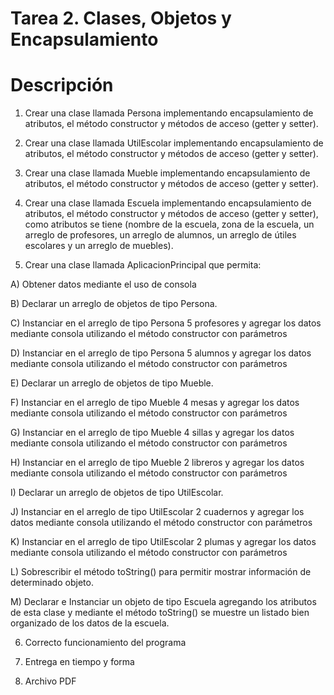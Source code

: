 # Tarea 2. Clases, Objetos y Encapsulamiento

# Descripción

1. Crear una clase llamada Persona implementando encapsulamiento de atributos, el método constructor y métodos de acceso (getter y setter).
 
2. Crear una clase llamada UtilEscolar implementando encapsulamiento de atributos, el método constructor y métodos de acceso (getter y setter).

3. Crear una clase llamada Mueble implementando encapsulamiento de atributos, el método constructor y métodos de acceso (getter y setter).

4. Crear una clase llamada Escuela implementando encapsulamiento de atributos, el método constructor y métodos de acceso (getter y setter), como atributos se tiene (nombre de la escuela, zona de la escuela, un arreglo de profesores, un arreglo de alumnos, un arreglo de útiles escolares y un arreglo de muebles).

5. Crear una clase llamada AplicacionPrincipal que permita:

A) Obtener datos mediante el uso de consola

B) Declarar un arreglo de objetos de tipo Persona.

C) Instanciar en el arreglo de tipo Persona 5 profesores y agregar los datos mediante consola utilizando el método constructor con parámetros

D) Instanciar en el arreglo de tipo Persona 5 alumnos y agregar los datos mediante consola utilizando el método constructor con parámetros

E) Declarar un arreglo de objetos de tipo Mueble.

F) Instanciar en el arreglo de tipo Mueble 4 mesas y agregar los datos mediante consola utilizando el método constructor con parámetros

G) Instanciar en el arreglo de tipo Mueble 4 sillas y agregar los datos mediante consola utilizando el método constructor con parámetros

H) Instanciar en el arreglo de tipo Mueble 2 libreros y agregar los datos mediante consola utilizando el método constructor con parámetros

I) Declarar un arreglo de objetos de tipo UtilEscolar.

J) Instanciar en el arreglo de tipo UtilEscolar 2 cuadernos y agregar los datos mediante consola utilizando el método constructor con parámetros

K) Instanciar en el arreglo de tipo UtilEscolar 2 plumas y agregar los datos mediante consola utilizando el método constructor con parámetros

L) Sobrescribir el método toString() para permitir mostrar información de determinado objeto.

M) Declarar e Instanciar un objeto de tipo Escuela agregando los atributos de esta clase y mediante el método toString() se muestre un listado bien organizado de los datos de la escuela.

6. Correcto funcionamiento del programa

7. Entrega en tiempo y forma

8. Archivo PDF
